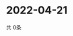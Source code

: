 # 2022-04-21
  共 0条

  <!-- BEGIN -->
  <!-- 最后更新时间Thu Apr 21 2022 11:05:34 GMT+0000 (Coordinated Universal Time) -->
  
  <!-- END -->
  
  